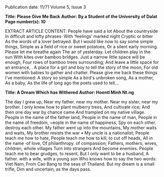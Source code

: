 Publication date: 11/71
Volume 5, Issue 3

**Title: Please Give Me Back**
**Author: By a Student of the University of Dalat**
**Page number(s): 10**

EXTRACT ARTICLE CONTENT:
People have said a lot 
About the countryside 
In difficult and lofty phrases· 
With ‘feelings’ marked night 
Cryptic or bitter 
As the words of a lover betrayed. 
But I would like now to say some simple things, 
Simple as a field of rice or sweet potatoes, 
Or a silent early morning. 
Please let me breathe again 
The air of yesterday. 
Let children play in the sun 
With kites over bamboo bridges. 
Just a narrow little space will be enough, 
Four rows of bamboo trees surrounding; 
And leave a little space for an entrance, 
. A place for a girl and boy to tell the story of the moon, 
For old women with babies to gather and chatter. 
Please give me back these things I've mentioned: 
A story so simple 
As a bird's unbroken song, 
As a mother, 
As a baby, 
As the life of long ago the poets used to tell...


**Title: A Dream Which has Withered**
**Author: Hoentl Minh Nt.ng**

The day I grew up, 
Near my father. near my mother. 
Near my sister, near my brother. 
I only knew how to plant mulberry trees, 
And cultivate rice; 
And then one day war by chance came 
And trampled on my native village. 
People in the name of the father land, 
People in the name of man, 
People in the name of freedom, 
~eople in the name of happiness, 
Spy on each other. destroy each other. 
My father went up into the mountains, 
My mother waits and waits, 
My brother resists the war • 
My uncle is a nationalist; 
People teach me how to hate, 
People teach me how to kill, to cut off heads, 
All in the name ·of love, 
Of philanthropy. of compassion; 
Fathers, mothers, wives, children, whole villages 
Turn into strangers 
And become enemies. 
People teach me to bear grudges, to resent, 
But I only want to be a husband, 
A father. with a wife, with a young son 
Who knows how to say the two words: Viet Nam, 
From Cao Bang to the seas of Thailand. 
But my dream is a small trifle, 
Dim and uncertain, as the days pass.